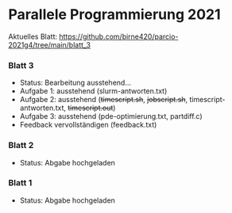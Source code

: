 # Parallele Programmierung 2021
Aktuelles Blatt: https://github.com/birne420/parcio-2021g4/tree/main/blatt_3
### Blatt 3
- Status: Bearbeitung ausstehend...
- Aufgabe 1: ausstehend (slurm-antworten.txt)
- Aufgabe 2: ausstehend (~~timescript.sh~~, ~~jobscript.sh~~, timescript-antworten.txt, ~~timescript.out~~)
- Aufgabe 3: ausstehend (pde-optimierung.txt, partdiff.c)
- Feedback vervollständigen (feedback.txt)
### Blatt 2
- Status: Abgabe hochgeladen
### Blatt 1
- Status: Abgabe hochgeladen
